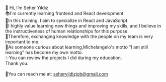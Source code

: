 👋 Hi, I’m Seher Yıldız </br>
📚I'm currently learning frontend and React development </br>
🎯In this training, I aim to specialize in React and JavaScript. </br>
📍I highly value learning new things and improving my skills, and I believe in the instructiveness of human relationships for this purpose. </br> 🌈Therefore, exchanging knowledge with the people on my team is very important to me. </br> 💫As someone curious about learning,Michelangelo's motto "I am still learning" has become my own motto. </br>
✨You can review the projects I did during my education.</br> Thank you.</br>
</br> 📩You can reach me at: seheryildizjob@gmail.com 
